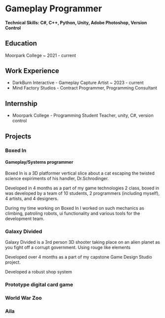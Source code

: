 # Gameplay Programmer

#### Technical Skills: C#, C++, Python, Unity, Adobe Photoshop, Version Control

## Education
Moorpark College ~ 2021 - current

## Work Experience
- DarkBurn Interactive - Gameplay Capture Artist ~ 2023 - current
- Mind Factory Studios - Contract Programmer, Programming Consultant
  
## Internship
- Moorpark College - Programming Student Teacher, unity, C#, version control

## Projects

### Boxed In
#### Gameplay/Systems programmer
<!--insert image/videos here-->

Boxed In is a 3D platformer vertical slice about a cat escaping the twisted science expiriments of his handler, Dr.Schrodinger.

Developed in 4 months as a part of my game technologies 2 class, boxed in was developed by a team of 10 students, 2 programmers (including myself), 4 artists, and 4 designers.

During my time working on Boxed In I worked on such mechanics as climbing, patroling robots, ui functionality and various tools for the development team.

### Galaxy Divided
<!--insert image/videos here-->
Galaxy Divided is a 3rd person 3D shooter taking place on an alien planet as you fight off a corrupt government. Using rouge like elements

Developed over 4 months as a part of my capstone Game Design Studio project.

Developed a robust shop system 

### Prototype digital card game

### World War Zoo

### Aila
